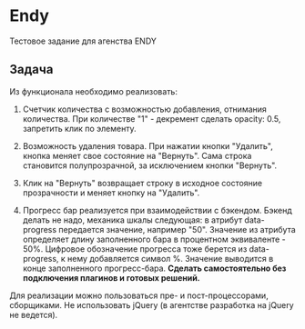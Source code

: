 # Endy
Тестовое задание для агенства ENDY


## Задача
Из функционала необходимо реализовать:

1) Счетчик количества с возможностью добавления, отнимания количества. При количестве "1" - декремент сделать opacity: 0.5, запретить клик по элементу.

2) Возможность удаления товара. При нажатии кнопки "Удалить", кнопка меняет свое состояние на "Вернуть". Сама строка становится полупрозрачной, за исключением кнопки "Вернуть".

3) Клик на "Вернуть" возвращает строку в исходное состояние прозрачности и меняет кнопку на "Удалить".

4) Прогресс бар реализуется при взаимодействии с бэкендом. Бэкенд делать не надо, механика шкалы следующая: в атрибут data-progress передается значение, например "50". Значение из атрибута определяет длину заполненного бара в процентном эквиваленте - 50%. Цифровое обозначение прогресса тоже берется из data-progress, к нему добавляется символ %. Значение выводится в конце заполненного прогресс-бара. **Сделать самостоятельно без подключения плагинов и готовых решений.**

Для реализации можно пользоваться пре- и пост-процессорами, сборщиками. Не использовать jQuery (в агентстве разработка на jQuery не ведется).